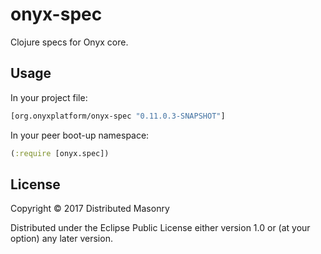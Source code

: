 # onyx-spec

Clojure specs for Onyx core.

## Usage

In your project file:

```clojure
[org.onyxplatform/onyx-spec "0.11.0.3-SNAPSHOT"]
```

In your peer boot-up namespace:

```clojure
(:require [onyx.spec])
```

## License

Copyright © 2017 Distributed Masonry

Distributed under the Eclipse Public License either version 1.0 or (at
your option) any later version.
